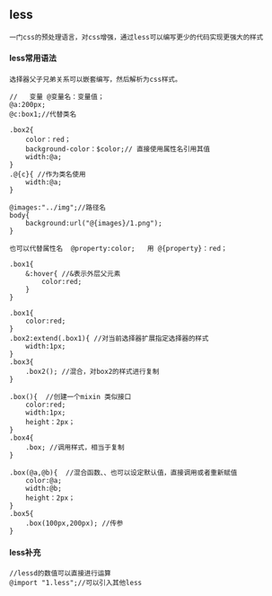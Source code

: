 ## less
    一门css的预处理语言，对css增强，通过less可以编写更少的代码实现更强大的样式
#### less常用语法
    选择器父子兄弟关系可以嵌套编写，然后解析为css样式。
```lcss
//   变量 @变量名：变量值；
@a:200px;
@c:box1;//代替类名

.box2{
    color：red；
    background-color：$color;// 直接使用属性名引用其值
    width:@a;
}
.@{c}{ //作为类名使用
    width:@a;
}

@images:"../img";//路径名
body{
    background:url("@{images}/1.png");
}

也可以代替属性名  @property:color;   用 @{property}：red；

.box1{
    &:hover{ //&表示外层父元素
        color:red;
    }
}

.box1{
    color:red;
}
.box2:extend(.box1){ //对当前选择器扩展指定选择器的样式
    width:1px;
}
.box3{
    .box2(); //混合，对box2的样式进行复制
}

.box(){  //创建一个mixin 类似接口
    color:red;
    width:1px;
    height：2px；
}
.box4{
    .box; //调用样式，相当于复制
}

.box(@a,@b){  //混合函数、、也可以设定默认值，直接调用或者重新赋值
    color:@a;
    width:@b;
    height：2px；
}
.box5{
    .box(100px,200px); //传参
}
```
#### less补充

```
//lessd的数值可以直接进行运算
@import "1.less";//可以引入其他less
```
